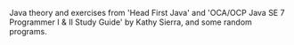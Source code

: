 Java theory and exercises from 'Head First Java' and 'OCA/OCP Java SE 7 Programmer I & II Study Guide' by Kathy Sierra, and some random programs.
